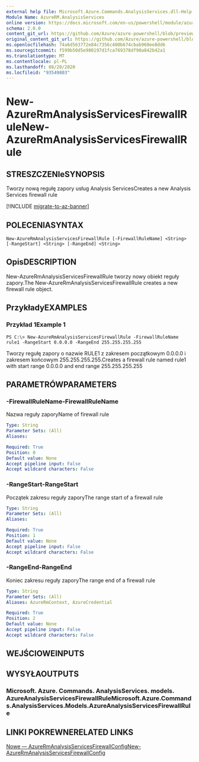 ```yaml
---
external help file: Microsoft.Azure.Commands.AnalysisServices.dll-Help.xml
Module Name: AzureRM.AnalysisServices
online version: https://docs.microsoft.com/en-us/powershell/module/azurerm.analysisservices/new-azurermanalysisservicesfirewallrule
schema: 2.0.0
content_git_url: https://github.com/Azure/azure-powershell/blob/preview/src/ResourceManager/AnalysisServices/Commands.AnalysisServices/help/New-AzureRmAnalysisServicesFirewallRule.md
original_content_git_url: https://github.com/Azure/azure-powershell/blob/preview/src/ResourceManager/AnalysisServices/Commands.AnalysisServices/help/New-AzureRmAnalysisServicesFirewallRule.md
ms.openlocfilehash: 74a6d563772e84c7356c400b674cbab960ee8dd6
ms.sourcegitcommit: f599b50d5e980197d1fca769378df90a842b42a1
ms.translationtype: MT
ms.contentlocale: pl-PL
ms.lasthandoff: 08/20/2020
ms.locfileid: "93549803"
---
```

# <span data-ttu-id="b4549-101">New-AzureRmAnalysisServicesFirewallRule</span><span class="sxs-lookup"><span data-stu-id="b4549-101">New-AzureRmAnalysisServicesFirewallRule</span></span>

## <span data-ttu-id="b4549-102">STRESZCZENIe</span><span class="sxs-lookup"><span data-stu-id="b4549-102">SYNOPSIS</span></span>
<span data-ttu-id="b4549-103">Tworzy nową regułę zapory usług Analysis Services</span><span class="sxs-lookup"><span data-stu-id="b4549-103">Creates a new Analysis Services firewall rule</span></span>

[!INCLUDE [migrate-to-az-banner](../../includes/migrate-to-az-banner.md)]

## <span data-ttu-id="b4549-104">POLECENIA</span><span class="sxs-lookup"><span data-stu-id="b4549-104">SYNTAX</span></span>

```
New-AzureRmAnalysisServicesFirewallRule [-FirewallRuleName] <String> [-RangeStart] <String> [-RangeEnd] <String>
```

## <span data-ttu-id="b4549-105">Opis</span><span class="sxs-lookup"><span data-stu-id="b4549-105">DESCRIPTION</span></span>
<span data-ttu-id="b4549-106">New-AzureRmAnalysisServicesFirewallRule tworzy nowy obiekt reguły zapory.</span><span class="sxs-lookup"><span data-stu-id="b4549-106">The New-AzureRmAnalysisServicesFirewallRule creates a new firewall rule object.</span></span>

## <span data-ttu-id="b4549-107">Przykłady</span><span class="sxs-lookup"><span data-stu-id="b4549-107">EXAMPLES</span></span>

### <span data-ttu-id="b4549-108">Przykład 1</span><span class="sxs-lookup"><span data-stu-id="b4549-108">Example 1</span></span>
```
PS C:\> New-AzureRmAnalysisServicesFirewallRule -FirewallRuleName rule1 -RangeStart 0.0.0.0 -RangeEnd 255.255.255.255
```

<span data-ttu-id="b4549-109">Tworzy regułę zapory o nazwie RULE1 z zakresem początkowym 0.0.0.0 i zakresem końcowym 255.255.255.255.</span><span class="sxs-lookup"><span data-stu-id="b4549-109">Creates a firewall rule named rule1 with start range 0.0.0.0 and end range 255.255.255.255</span></span>

## <span data-ttu-id="b4549-110">PARAMETRÓW</span><span class="sxs-lookup"><span data-stu-id="b4549-110">PARAMETERS</span></span>

### <span data-ttu-id="b4549-111">-FirewallRuleName</span><span class="sxs-lookup"><span data-stu-id="b4549-111">-FirewallRuleName</span></span>
<span data-ttu-id="b4549-112">Nazwa reguły zapory</span><span class="sxs-lookup"><span data-stu-id="b4549-112">Name of firewall rule</span></span>

```yaml
Type: String
Parameter Sets: (All)
Aliases: 

Required: True
Position: 0
Default value: None
Accept pipeline input: False
Accept wildcard characters: False
```

### <span data-ttu-id="b4549-113">-RangeStart</span><span class="sxs-lookup"><span data-stu-id="b4549-113">-RangeStart</span></span>
<span data-ttu-id="b4549-114">Początek zakresu reguły zapory</span><span class="sxs-lookup"><span data-stu-id="b4549-114">The range start of a firewall rule</span></span>

```yaml
Type: String
Parameter Sets: (All)
Aliases: 

Required: True
Position: 1
Default value: None
Accept pipeline input: False
Accept wildcard characters: False
```

### <span data-ttu-id="b4549-115">-RangeEnd</span><span class="sxs-lookup"><span data-stu-id="b4549-115">-RangeEnd</span></span>
<span data-ttu-id="b4549-116">Koniec zakresu reguły zapory</span><span class="sxs-lookup"><span data-stu-id="b4549-116">The range end of a firewall rule</span></span>

```yaml
Type: String
Parameter Sets: (All)
Aliases: AzureRmContext, AzureCredential

Required: True
Position: 2
Default value: None
Accept pipeline input: False
Accept wildcard characters: False
```

## <span data-ttu-id="b4549-117">WEJŚCIOWE</span><span class="sxs-lookup"><span data-stu-id="b4549-117">INPUTS</span></span>

## <span data-ttu-id="b4549-118">WYSYŁA</span><span class="sxs-lookup"><span data-stu-id="b4549-118">OUTPUTS</span></span>

### <span data-ttu-id="b4549-119">Microsoft. Azure. Commands. AnalysisServices. models. AzureAnalysisServicesFirewallRule</span><span class="sxs-lookup"><span data-stu-id="b4549-119">Microsoft.Azure.Commands.AnalysisServices.Models.AzureAnalysisServicesFirewallRule</span></span>

## <span data-ttu-id="b4549-120">LINKI POKREWNE</span><span class="sxs-lookup"><span data-stu-id="b4549-120">RELATED LINKS</span></span>

[<span data-ttu-id="b4549-121">Nowe — AzureRmAnalysisServicesFirewallConfig</span><span class="sxs-lookup"><span data-stu-id="b4549-121">New-AzureRmAnalysisServicesFirewallConfig</span></span>](./New-AzureRmAnalysisServicesFirewallConfig.md)
